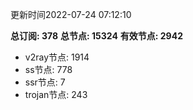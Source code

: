 更新时间2022-07-24 07:12:10

**总订阅: 378**
**总节点: 15324**
**有效节点: 2942**
- v2ray节点: 1914
- ss节点: 778
- ssr节点: 7
- trojan节点: 243
